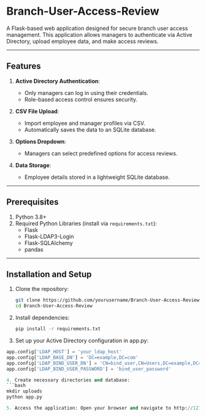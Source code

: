 # Branch-User-Access-Review

A Flask-based web application designed for secure branch user access management. This application allows managers to authenticate via Active Directory, upload employee data, and make access reviews. 

---

## Features
1. **Active Directory Authentication**:
   - Only managers can log in using their credentials.
   - Role-based access control ensures security.

2. **CSV File Upload**:
   - Import employee and manager profiles via CSV.
   - Automatically saves the data to an SQLite database.

3. **Options Dropdown**:
   - Managers can select predefined options for access reviews.

4. **Data Storage**:
   - Employee details stored in a lightweight SQLite database.

---

## Prerequisites

1. Python 3.8+
2. Required Python Libraries (install via `requirements.txt`):
   - Flask
   - Flask-LDAP3-Login
   - Flask-SQLAlchemy
   - pandas

---

## Installation and Setup

1. Clone the repository:
   ```bash
   git clone https://github.com/yourusername/Branch-User-Access-Review.git
   cd Branch-User-Access-Review

2. Install dependencies:
   ```bash
   pip install -r requirements.txt

3. Set up your Active Directory configuration in app.py:
  ```python
  app.config['LDAP_HOST'] = 'your_ldap_host'
  app.config['LDAP_BASE_DN'] = 'DC=example,DC=com'
  app.config['LDAP_BIND_USER_DN'] = 'CN=bind_user,CN=Users,DC=example,DC=com'
  app.config['LDAP_BIND_USER_PASSWORD'] = 'bind_user_password'

4. Create necessary directories and database:
  ```bash
  mkdir uploads
  python app.py

5. Access the application: Open your browser and navigate to http://127.0.0.1:5000.
